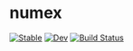 # numex

[![Stable](https://img.shields.io/badge/docs-stable-blue.svg)](https://davidneilsen.github.io/numex.jl/stable/)
[![Dev](https://img.shields.io/badge/docs-dev-blue.svg)](https://davidneilsen.github.io/numex.jl/dev/)
[![Build Status](https://github.com/davidneilsen/numex.jl/actions/workflows/CI.yml/badge.svg?branch=main)](https://github.com/davidneilsen/numex.jl/actions/workflows/CI.yml?query=branch%3Amain)
